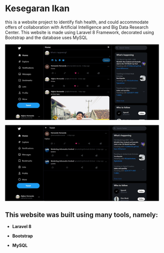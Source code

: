 # Kesegaran Ikan

this is a website project to identify fish health, and could accommodate offers of collaboration with Artificial Intelligence and Big Data Research Center. This website is made using Laravel 8 Framework, decorated using Bootstrap and the database uses MySQL


![home Image](https://github.com/AlghazHernanda/twitter-clone/blob/main/home.JPG?raw=true)

![home Image](https://github.com/AlghazHernanda/twitter-clone/blob/main/comment.JPG?raw=true)

## This website was built using many tools, namely:
- **Laravel 8**

- **Bootstrap**
   
- **MySQL** 





